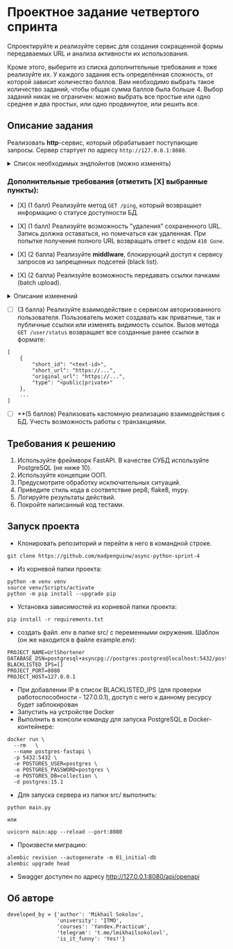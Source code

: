 # Проектное задание четвертого спринта

Спроектируйте и реализуйте сервис для создания сокращенной формы передаваемых URL и анализа активности их использования.

Кроме этого, выберите из списка дополнительные требования и тоже реализуйте их. У каждого задания есть определённая сложность, от которой зависит количество баллов. Вам необходимо выбрать такое количество заданий, чтобы общая сумма баллов была больше 4. Выбор заданий никак не ограничен: можно выбрать все простые или одно среднее и два простых, или одно продвинутое, или решить все.

## Описание задания

Реализовать **http**-сервис, который обрабатывает поступающие запросы. Сервер стартует по адресу `http://127.0.0.1:8080`.

<details>
<summary> Список необходимых эндпойнтов (можно изменять) </summary>

1. Получить сокращенный вариант переданного URL

```python
POST /
```

Request

```json
https://...
```

Метод принимает в теле запроса строку URL для сокращения и возвращает ответ с кодом `201`.

2. Вернуть оригинальный URL

```python
GET /<url_id>
```

Метод принимает в качестве параметра идентификатор сокращенного URL и возвращает ответ с кодом `307` и оригинальным URL в заголовке `Location`.

3. Вернуть статус использования URL

```python
GET /<url_id>/status?[full-info]&&[max-result=10]&&[offset=0]
```

Метод принимает в качестве параметра идентификатор сокращенного URL и возвращает информацию о количестве переходов, совершенных по ссылке.

В ответе может содержаться как общее количество совершенных переходов, так и дополнительная детализированная информация о каждом переходе (наличие **query**-параметра **full-info** и параметров пагинации):

- время перехода/использования ссылки;
- информация о клиенте, выполнившем запрос;

</details>

### Дополнительные требования (отметить [Х] выбранные пункты):

- [Х] (1 балл) Реализуйте метод `GET /ping`, который возвращает информацию о статусе доступности БД.
- [Х] (1 балл) Реализуйте возможность "удаления" сохраненного URL. Запись должна оставаться, но помечаться как удаленная. При попытке получения полного URL возвращать ответ с кодом `410 Gone`.
- [Х] (2 балла) Реализуйте **middlware**, блокирующий доступ к сервису запросов из запрещенных подсетей (black list).

- [Х] (2 балла) Реализуйте возможность передавать ссылки пачками (batch upload).

<details>
<summary> Описание изменений </summary>

- Метод `POST /shorten` принимает в теле запроса список URL в формате:

```python
[
    {
        "original_url": "URL for shorten"
    },
    ...
]

```

и возвращает данные в формате:

```python
[
    {
        "url_id": "<text-id>",
        "short_url": "https://...",
    },
    ...
]
```

</details>

- [ ] (3 балла) Реализуйте взаимодействие с сервисом авторизованного пользователя. Пользователь может создавать как приватные, так и публичные ссылки или изменять видимость ссылок. Вызов метода `GET /user/status` возвращает все созданные ранее ссылки в формате:

```
[
    {
        "short_id": "<text-id>",
        "short_url": "https://...",
        "original_url": "https://...",
        "type": "<public|private>"
    },
    ...
]
```

- [ ] **(5 баллов) Реализовать кастомную реализацию взаимодействия с БД. Учесть возможность работы с транзакциями.

## Требования к решению

1. Используйте фреймворк FastAPI. В качестве СУБД используйте PostgreSQL (не ниже 10).
2. Используйте концепции ООП.
3. Предусмотрите обработку исключительных ситуаций.
4. Приведите стиль кода в соответствие pep8, flake8, mypy.
5. Логируйте результаты действий.
6. Покройте написанный код тестами.

## Запуск проекта

- Клонировать репозиторий и перейти в него в командной строке.

```
git clone https://github.com/madpenguinw/async-python-sprint-4
```

- Из корневой папки проекта:

```
python -m venv venv
source venv/Scripts/activate
python -m pip install --upgrade pip
```

- Установка зависимостей из корневой папки проекта:

```
pip install -r requirements.txt
```

- создать файл .env в папке src/ с переменными окружения. Шаблон (он же находится в файле example.env):

```
PROJECT_NAME=UrlShortener
DATABASE_DSN=postgresql+asyncpg://postgres:postgres@localhost:5432/postgres
BLACKLISTED_IPS=[]
PROJECT_PORT=8080
PROJECT_HOST=127.0.0.1
```

- При добавлении IP в список BLACKLISTED_IPS (для проверки работоспособности - 127.0.0.1), доступ с него к данному ресурсу будет заблокирован
- Запустить на устройстве Docker
- Выполнить в консоли команду для запуска PostgreSQL в Docker-контейнере:

```
docker run \
  --rm   \
  --name postgres-fastapi \
  -p 5432:5432 \
  -e POSTGRES_USER=postgres \
  -e POSTGRES_PASSWORD=postgres \
  -e POSTGRES_DB=collection \
  -d postgres:15.1
```
- Для запуска сервера из папки src/ выполнить:
```
python main.py

или

uvicorn main:app --reload --port:8080
```
- Произвести миграцию:

```
alembic revision --autogenerate -m 01_initial-db
alembic upgrade head
```

- Swagger доступен по адресу http://127.0.0.1:8080/api/openapi

## Об авторе

```
developed_by = {'author': 'Mikhail Sokolov',
                'university': 'ITMO',
                'courses': 'Yandex.Practicum',
                'telegram': 't.me/lmikhailsokolovl',
                'is_it_funny': 'Yes!'}
```
